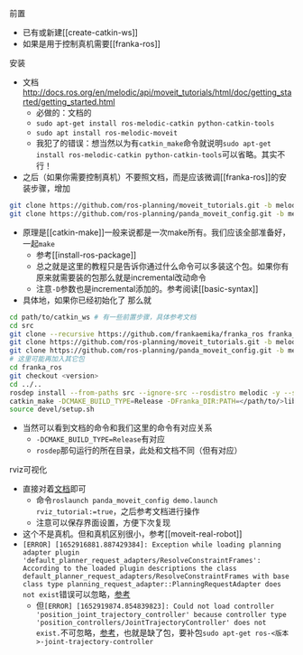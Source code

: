 前置
- 已有或新建[[create-catkin-ws]]
- 如果是用于控制真机需要[[franka-ros]]

安装
- 文档
http://docs.ros.org/en/melodic/api/moveit_tutorials/html/doc/getting_started/getting_started.html
  - 必做的：文档的
  - `sudo apt-get install ros-melodic-catkin python-catkin-tools`
  - `sudo apt install ros-melodic-moveit`
  - 我犯了的错误：想当然以为有`catkin_make`命令就说明`sudo apt-get install ros-melodic-catkin python-catkin-tools`可以省略。其实不行！
- 之后（如果你需要控制真机）不要照文档，而是应该微调[[franka-ros]]的安装步骤，增加
```sh 
git clone https://github.com/ros-planning/moveit_tutorials.git -b melodic-devel
git clone https://github.com/ros-planning/panda_moveit_config.git -b melodic-devel
```
- 原理是[[catkin-make]]一般来说都是一次make所有。我们应该全部准备好，一起`make`
  - 参考[[install-ros-package]]
  - 总之就是这里的教程只是告诉你通过什么命令可以多装这个包。如果你有原来就需要装的包那么就是incremental改动命令
  - 注意`-D`参数也是incremental添加的。参考阅读[[basic-syntax]]
- 具体地，如果你已经初始化了
那么就
```sh
cd path/to/catkin_ws # 有一些前置步骤，具体参考文档
cd src
git clone --recursive https://github.com/frankaemika/franka_ros franka_ros
git clone https://github.com/ros-planning/moveit_tutorials.git -b melodic-devel
git clone https://github.com/ros-planning/panda_moveit_config.git -b melodic-devel
# 这里可能再加入其它包
cd franka_ros
git checkout <version>
cd ../..
rosdep install --from-paths src --ignore-src --rosdistro melodic -y --skip-keys libfranka
catkin_make -DCMAKE_BUILD_TYPE=Release -DFranka_DIR:PATH=</path/to/>libfranka/build
source devel/setup.sh
```
- 当然可以看到文档的命令和我们这里的命令有对应关系
  - `-DCMAKE_BUILD_TYPE=Release`有对应
  - `rosdep`那句运行的所在目录，此处和文档不同（但有对应）

rviz可视化
- 直接对着[文档](http://docs.ros.org/en/melodic/api/moveit_tutorials/html/doc/quickstart_in_rviz/quickstart_in_rviz_tutorial.html#getting-started)即可
  - 命令`roslaunch panda_moveit_config demo.launch rviz_tutorial:=true`，之后参考文档进行操作
  - 注意可以保存界面设置，方便下次复现
- 这个不是真机。但和真机区别很小，参考[[moveit-real-robot]]
- `[ERROR] [1652916881.887429384]: Exception while loading planning adapter plugin 'default_planner_request_adapters/ResolveConstraintFrames': According to the loaded plugin descriptions the class default_planner_request_adapters/ResolveConstraintFrames with base class type planning_request_adapter::PlanningRequestAdapter does not exist`错误可以忽略，[参考](https://github.com/ros-planning/moveit_tutorials/issues/564)
  - 但`[ERROR] [1652919874.854839823]: Could not load controller 'position_joint_trajectory_controller' because controller type 'position_controllers/JointTrajectoryController' does not exist.`不可忽略，[参考](https://answers.ros.org/question/254084/gazebo-could-not-load-controller-jointtrajectorycontroller-does-not-exist-mastering-ros-chapter-10/)，也就是缺了包，要补包`sudo apt-get ros-<版本>-joint-trajectory-controller`